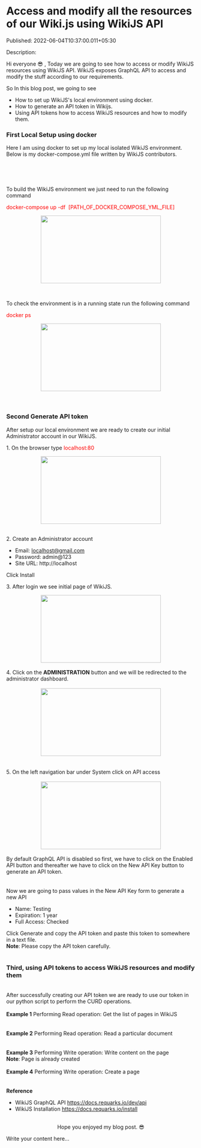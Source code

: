 # Access and modify all the resources of our Wiki.js using WikiJS API

Published: 2022-06-04T10:37:00.011+05:30

Description: <p>Hi everyone 😎 , Today we are going to see how to access or modify
      WikiJS resources using WikiJS API. WikiJS exposes GraphQL API to access and modify the stuff
      according to our requirements.</p><p>So In this blog post, we going to
      see&nbsp;</p><p></p><ul style="text-align: left;"><li>How to
      set up WikiJS's local environment using docker.</li><li>How to generate an API
      token in Wikijs.</li><li>Using API tokens how to access WikiJS resources and how
      to modify them.</li></ul><p></p><h3 style="text-align:
      left;"><b>First Local Setup using docker</b></h3><p>Here I am using
      docker to set up my local isolated WikiJS environment. Below is my docker-compose.yml file
      written by WikiJS contributors.</p><p><br /></p><script
      src="https://gist.github.com/Svastikkka/c0b4dc3c249e3b60665d31213e19f074.js"></script><p><br
      /></p><p>To build the WikiJS environment we just need to run the following
      command&nbsp;</p><p><span style="color: red;">docker-compose up
      -df&nbsp;
      [PATH_OF_DOCKER_COMPOSE_YML_FILE]</span></p><p></p><div
      class="separator" style="clear: both; text-align: center;"><a
      href="https://blogger.googleusercontent.com/img/b/R29vZ2xl/AVvXsEj4vYXis9KwBHlmQ1jlA13-xQznGy6ZpF1rKTsY9zrYnmFeT9iySld6rOBjiguLjZ1LNwmOdDbt8OyuEVlYDaWWrezwLOCcGvGfvAOOuJmIjNTKb6728HiSkp-twCMIDAguNJ37oNrMrwKlux8JQzD-tSidXW7E21dQCMuETJppgxpWN5qjSU17Kika/s1920/Screenshot%20from%202022-05-10%2019-49-10.png"
      style="margin-left: 1em; margin-right: 1em;"><img border="0" data-original-height="1080"
      data-original-width="1920" height="180"
      src="https://blogger.googleusercontent.com/img/b/R29vZ2xl/AVvXsEj4vYXis9KwBHlmQ1jlA13-xQznGy6ZpF1rKTsY9zrYnmFeT9iySld6rOBjiguLjZ1LNwmOdDbt8OyuEVlYDaWWrezwLOCcGvGfvAOOuJmIjNTKb6728HiSkp-twCMIDAguNJ37oNrMrwKlux8JQzD-tSidXW7E21dQCMuETJppgxpWN5qjSU17Kika/w320-h180/Screenshot%20from%202022-05-10%2019-49-10.png"
      width="320" /></a></div><p><br /></p>To check the environment
      is in a running state run the following
      command<p></p><p></p><p><span style="color: red;">docker
      ps</span></p><p></p><div class="separator" style="clear: both;
      text-align: center;"><a
      href="https://blogger.googleusercontent.com/img/b/R29vZ2xl/AVvXsEh9AWYE-ap2WdSf9nwx8QInkGcnRDMSV5C91QsU2_UXud0C78x1EWz0GuaPvS6GLNwGL7iJoU4zrzvTV13K-pNeuPHXro1jsb2BsefEllfH8DmWBrv7OILOFpbR5kLdMThIfub9GzCCo8GkssvNL1w5LLRmSy9cTcG9kpBd9lbjNlz9DX-d5OGCHTWc/s1920/Screenshot%20from%202022-05-10%2019-51-54.png"
      style="margin-left: 1em; margin-right: 1em;"><img border="0" data-original-height="1080"
      data-original-width="1920" height="180"
      src="https://blogger.googleusercontent.com/img/b/R29vZ2xl/AVvXsEh9AWYE-ap2WdSf9nwx8QInkGcnRDMSV5C91QsU2_UXud0C78x1EWz0GuaPvS6GLNwGL7iJoU4zrzvTV13K-pNeuPHXro1jsb2BsefEllfH8DmWBrv7OILOFpbR5kLdMThIfub9GzCCo8GkssvNL1w5LLRmSy9cTcG9kpBd9lbjNlz9DX-d5OGCHTWc/w320-h180/Screenshot%20from%202022-05-10%2019-51-54.png"
      width="320" /></a></div><br /><b><br
      /></b><p></p><h3 style="text-align: left;"><b>Second Generate
      API token</b></h3><p>After setup our local environment we are ready to
      create our initial Administrator&nbsp;account in our WikiJS.</p><p>1. On the
      browser type <span style="color: red;">localhost:80</span></p><div
      class="separator" style="clear: both; text-align: center;"><a
      href="https://blogger.googleusercontent.com/img/b/R29vZ2xl/AVvXsEg-Cd1jV5XnlDXLqRWmMAwl7d4bTOoy6shjt97A1urONUZlDQ5eSwxzOQV2OXQnlz3hcfMmlaKYDXrGNlRLqhv3iHt8GE3PNhanrbTp6Hik19EHuLJ8DVoImTqj1TJ-Jzjy2DLIoGhgfrT2oCiQnrGb5XOb8szzLkJKhxi50K4mmRUzsFon-IJzQ9Uh/s1920/Screenshot%20from%202022-05-10%2019-58-01.png"
      style="margin-left: 1em; margin-right: 1em;"><img border="0" data-original-height="1080"
      data-original-width="1920" height="180"
      src="https://blogger.googleusercontent.com/img/b/R29vZ2xl/AVvXsEg-Cd1jV5XnlDXLqRWmMAwl7d4bTOoy6shjt97A1urONUZlDQ5eSwxzOQV2OXQnlz3hcfMmlaKYDXrGNlRLqhv3iHt8GE3PNhanrbTp6Hik19EHuLJ8DVoImTqj1TJ-Jzjy2DLIoGhgfrT2oCiQnrGb5XOb8szzLkJKhxi50K4mmRUzsFon-IJzQ9Uh/w320-h180/Screenshot%20from%202022-05-10%2019-58-01.png"
      width="320" /></a></div><br /><p>2. Create an Administrator
      account&nbsp;</p><p></p><p></p><ul style="text-align:
      left;"><li>Email: localhost@gmail.com</li><li>Password:
      admin@123</li><li>Site URL: http://localhost</li></ul><div>Click
      Install</div><p></p><p>3. After login we see initial page of
      WikiJS.</p><div class="separator" style="clear: both; text-align: center;"><a
      href="https://blogger.googleusercontent.com/img/b/R29vZ2xl/AVvXsEhi9tUQPXXFcs9pQjAun5obGfo33KzaV3X4KOgfsEiUPeWIsAHf2176CdYXLCltXDwNRWE5zXWnxrYdSLGz0JsSGRDN_s9AaOEMKP6Msa8ZX2nA004JFAQkL5E6MwaAGGPicIvlh0ytdmZKZ-uHIPMri_lyKgn7-aWC1bzZE_L5_SxVzCUF82AIFAGF/s1920/Screenshot%20from%202022-05-10%2020-11-18.png"
      style="margin-left: 1em; margin-right: 1em;"><img border="0" data-original-height="1080"
      data-original-width="1920" height="180"
      src="https://blogger.googleusercontent.com/img/b/R29vZ2xl/AVvXsEhi9tUQPXXFcs9pQjAun5obGfo33KzaV3X4KOgfsEiUPeWIsAHf2176CdYXLCltXDwNRWE5zXWnxrYdSLGz0JsSGRDN_s9AaOEMKP6Msa8ZX2nA004JFAQkL5E6MwaAGGPicIvlh0ytdmZKZ-uHIPMri_lyKgn7-aWC1bzZE_L5_SxVzCUF82AIFAGF/w320-h180/Screenshot%20from%202022-05-10%2020-11-18.png"
      width="320" /></a></div><div class="separator" style="clear: both;
      text-align: center;"><br /></div><div class="separator" style="clear: both;
      text-align: left;">4. Click on
      the&nbsp;<b>ADMINISTRATION</b>&nbsp;button and we will be redirected to
      the administrator dashboard.</div><div class="separator" style="clear: both;
      text-align: left;"><br /></div><div class="separator" style="clear: both;
      text-align: center;"><a
      href="https://blogger.googleusercontent.com/img/b/R29vZ2xl/AVvXsEiZ0gETSTLh-kg25CAp-kPk6mAMBNJHvYqOFPgQgLEtrg9dfxDdebFTfFou1MRwEluqYT0UMOtVBGfSbnwldflMVIDb5XmeOsfTe6gTyn5EDxKbz9uanbeSARIjgK0IWUkl2wEt-b0t_PnXFwKAn9NspZmUJl_pV1YwETC1mcbWIaSowqgF_Py_jfXu/s1920/Screenshot%20from%202022-05-10%2020-19-26.png"
      style="margin-left: 1em; margin-right: 1em;"><img border="0" data-original-height="1080"
      data-original-width="1920" height="180"
      src="https://blogger.googleusercontent.com/img/b/R29vZ2xl/AVvXsEiZ0gETSTLh-kg25CAp-kPk6mAMBNJHvYqOFPgQgLEtrg9dfxDdebFTfFou1MRwEluqYT0UMOtVBGfSbnwldflMVIDb5XmeOsfTe6gTyn5EDxKbz9uanbeSARIjgK0IWUkl2wEt-b0t_PnXFwKAn9NspZmUJl_pV1YwETC1mcbWIaSowqgF_Py_jfXu/w320-h180/Screenshot%20from%202022-05-10%2020-19-26.png"
      width="320" /></a></div><div class="separator" style="clear: both;
      text-align: center;"><br /></div><br /><div class="separator"
      style="clear: both; text-align: left;">5. On the left navigation bar under System click on
      API access</div><div class="separator" style="clear: both; text-align:
      left;"><br /></div><div class="separator" style="clear: both; text-align:
      center;"><a
      href="https://blogger.googleusercontent.com/img/b/R29vZ2xl/AVvXsEimObrZwAeddI6VSBMhFko8flNS8E_hxOr2og63hl1PQVQEbu29kI2my3HI1YSCbAAywdxO09jEv5Ep7O5pUG2dcuX6J5E21n-D7I_UnkHZDEZNKL4kjkLxvv3QXGj40TXO3H67FOfN2-elLDXg7IvdUFLnyj33vT_nvPhuCFv1OXi2ozsgS4M4MRY5/s1920/wiki_screenshot6.png"
      style="margin-left: 1em; margin-right: 1em;"><img border="0" data-original-height="1080"
      data-original-width="1920" height="180"
      src="https://blogger.googleusercontent.com/img/b/R29vZ2xl/AVvXsEimObrZwAeddI6VSBMhFko8flNS8E_hxOr2og63hl1PQVQEbu29kI2my3HI1YSCbAAywdxO09jEv5Ep7O5pUG2dcuX6J5E21n-D7I_UnkHZDEZNKL4kjkLxvv3QXGj40TXO3H67FOfN2-elLDXg7IvdUFLnyj33vT_nvPhuCFv1OXi2ozsgS4M4MRY5/w320-h180/wiki_screenshot6.png"
      width="320" /></a></div><br />By default GraphQL API is disabled so
      first, we have to click on the Enabled API button and thereafter we have to click on the New
      API Key button to generate an API token.<br /><br /><br />Now we are going
      to pass values in the New API Key form to generate a new API<div><ul
      style="text-align: left;"><li>Name: Testing</li><li>Expiration: 1
      year</li><li>Full Access: Checked</li></ul>Click Generate and copy the
      API token and paste this token to somewhere in a text file.<br
      /><b>Note</b>: Please copy the API token carefully.</div><br
      /><h3 style="text-align: left;"><b>Third, using API tokens to access WikiJS
      resources and modify them</b></h3><br /><div>After successfully
      creating our API token we are ready to use our token in our python script to perform the CURD
      operations.<br /><br /></div><div><b>Example 1</b>
      Performing Read operation: Get the list of pages in WikiJS</div><div><br
      /></div><script
      src="https://gist.github.com/Svastikkka/fae746b4a1aead05ba369b44cc1fc306.js"></script><div><br
      /></div><div><b>Example 2</b> Performing Read operation: Read a
      particular document</div><div><br /><script
      src="https://gist.github.com/Svastikkka/98643838e00ce9bb799095e113e2d53f.js"></script></div><div><br
      /></div><div><b>Example 3</b> Performing Write operation: Write
      content on the page</div><div><b>Note</b>: Page is already
      created<br /><script
      src="https://gist.github.com/Svastikkka/40dd7f2d4499ecd132641d67d5f87f79.js"></script><br
      /></div><div><b>Example 4</b> Performing Write operation: Create a
      page<br /><br /><script
      src="https://gist.github.com/Svastikkka/5dfb48582f91982528f052adfaac7bd8.js"></script><br
      /><b>Reference</b></div><div><ul><li>WikiJS GraphQL API
      <a
      href="https://docs.requarks.io/dev/api">https://docs.requarks.io/dev/api</a></li><li>WikiJS
      Installation&nbsp;<a
      href="https://docs.requarks.io/install">https://docs.requarks.io/install</a></li></ul><div><br
      /></div><div style="text-align: center;">Hope you enjoyed my blog post.
      😎</div><p></p></div>

Write your content here...